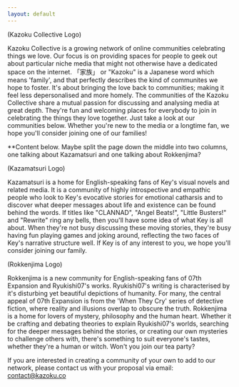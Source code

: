 ```yaml
---
layout: default
---
```


(Kazoku Collective Logo)

Kazoku Collective is a growing network of online communities celebrating things we love. Our focus is on providing spaces for people to geek out about particular niche media that might not otherwise have a dedicated space on the internet. 「家族」 or "Kazoku" is a Japanese word which means 'family', and that perfectly describes the kind of communites we hope to foster. It's about bringing the love back to communities; making it feel less depersonalised and more homely. The communities of the Kazoku Collective share a mutual passion for discussing and analysing media at great depth. They're fun and welcoming places for everybody to join in celebrating the things they love together. Just take a look at our communities below. Whether you're new to the media or a longtime fan, we hope you'll consider joining one of our families!

**Content below. Maybe split the page down the middle into two columns, one talking about Kazamatsuri and one talking about Rokkenjima?

(Kazamatsuri Logo)

Kazamatsuri is a home for English-speaking fans of Key's visual novels and related media. It is a community of highly introspective and empathic people who look to Key's evocative stories for emotional catharsis and to discover what deeper messages about life and existence can be found behind the words. If titles like "CLANNAD", "Angel Beats!", "Little Busters!" and "Rewrite" ring any bells, then you'll have some idea of what Key is all about. When they're not busy discussing these moving stories, they're busy having fun playing games and joking around, reflecting the two faces of Key's narrative structure well. If Key is of any interest to you, we hope you'll consider joining our family.

(Rokkenjima Logo)

Rokkenjima is a new community for English-speaking fans of 07th Expansion and Ryukishi07's works. Ryukishi07's writing is characterised by it's disturbing yet beautiful depictions of humanity. For many, the central appeal of 07th Expansion is from the 'When They Cry' series of detective fiction, where reality and illusions overlap to obscure the truth. Rokkenjima is a home for lovers of mystery, philosophy and the human heart. Whether it be crafting and debating theories to explain Ryukishi07's worlds, searching for the deeper messages behind the stories, or creating our own mysteries to challenge others with, there's something to suit everyone's tastes, whether they're a human or witch. Won't you join our tea party?

If you are interested in creating a community of your own to add to our network, please contact us with your proposal via email: contact@kazoku.co
